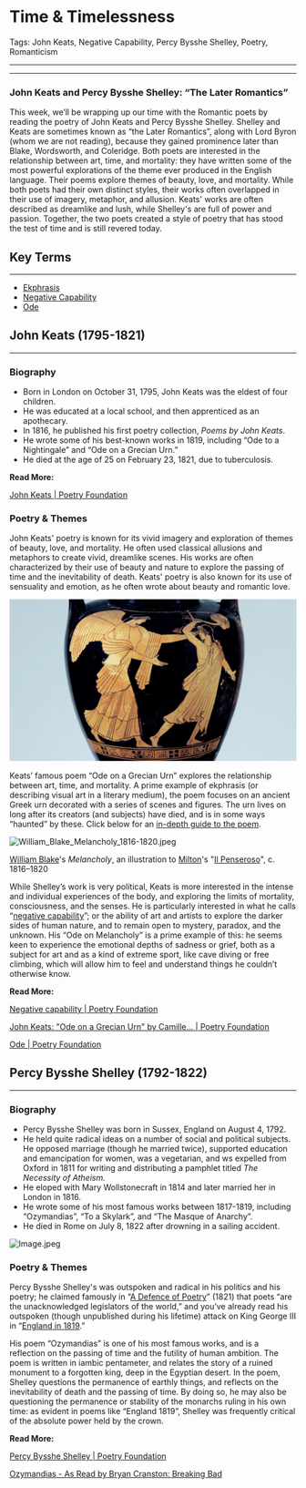 # Time & Timelessness

Tags: John Keats, Negative Capability, Percy Bysshe Shelley, Poetry, Romanticism

---



---

### **John Keats and Percy Bysshe Shelley: “The Later Romantics”**

This week, we’ll be wrapping up our time with the Romantic poets by reading the poetry of John Keats and Percy Bysshe Shelley. Shelley and Keats are sometimes known as “the Later Romantics”, along with Lord Byron (whom we are not reading), because they gained prominence later than Blake, Wordsworth, and Coleridge. Both poets are interested in the relationship between art, time, and mortality: they have written some of the most powerful explorations of the theme ever produced in the English language. Their poems explore themes of beauty, love, and mortality. While both poets had their own distinct styles, their works often overlapped in their use of imagery, metaphor, and allusion. Keats' works are often described as dreamlike and lush, while Shelley's are full of power and passion. Together, the two poets created a style of poetry that has stood the test of time and is still revered today.

## Key Terms

---

- [Ekphrasis](https://www.poetryfoundation.org/learn/glossary-terms/ekphrasis)
- [Negative Capability](https://www.poetryfoundation.org/learn/glossary-terms/negative-capability)
- [Ode](https://www.poetryfoundation.org/learn/glossary-terms/ode)

## John Keats (1795-1821)

---

### Biography

- Born in London on October 31, 1795, John Keats was the eldest of four children.
- He was educated at a local school, and then apprenticed as an apothecary.
- In 1816, he published his first poetry collection, *Poems* *by John Keats*.
- He wrote some of his best-known works in 1819, including “Ode to a Nightingale” and “Ode on a Grecian Urn.”
- He died at the age of 25 on February 23, 1821, due to tuberculosis.

**Read More:**

[John Keats | Poetry Foundation](https://www.poetryfoundation.org/poets/john-keats)

### Poetry & Themes

John Keats' poetry is known for its vivid imagery and exploration of themes of beauty, love, and mortality. He often used classical allusions and metaphors to create vivid, dreamlike scenes. His works are often characterized by their use of beauty and nature to explore the passing of time and the inevitability of death. Keats' poetry is also known for its use of sensuality and emotion, as he often wrote about beauty and romantic love.

![original.jpeg](Courses/English%202323/Lectures/Time%20&%20Timelessness.assets/original.jpeg)

Keats’ famous poem “Ode on a Grecian Urn” explores the relationship between art, time, and mortality. A prime example of ekphrasis (or describing visual art in a literary medium), the poem focuses on an ancient Greek urn decorated with a series of scenes and figures. The urn lives on long after its creators (and subjects) have died, and is in some ways “haunted” by these. Click below for an [in-depth guide to the poem](https://www.poetryfoundation.org/articles/145240/john-keats-ode-on-a-grecian-urn).

![William_Blake_Melancholy_1816-1820.jpeg](Courses/English%202323/Lectures/Time%20&%20Timelessness.assets/William_Blake_Melancholy_1816-1820.jpeg)

[William Blake](https://en.wikipedia.org/wiki/William_Blake)'s *Melancholy*, an illustration to [Milton](https://en.wikipedia.org/wiki/John_Milton)'s "[Il Penseroso](https://en.wikipedia.org/wiki/Il_Penseroso)", c. 1816–1820

While Shelley’s work is very political, Keats is more interested in the intense and individual experiences of the body, and exploring the limits of mortality, consciousness, and the senses. He is particularly interested in what he calls “[negative capability](https://www.poetryfoundation.org/learn/glossary-terms/negative-capability)”; or the ability of art and artists to explore the darker sides of human nature, and to remain open to mystery, paradox, and the unknown. His “Ode on Melancholy” is a prime example of this: he seems keen to experience the emotional depths of sadness or grief, both as a subject for art and as a kind of extreme sport, like cave diving or free climbing, which will allow him to feel and understand things he couldn’t otherwise know.

**Read More:**

[Negative capability | Poetry Foundation](https://www.poetryfoundation.org/learn/glossary-terms/negative-capability)

[John Keats: "Ode on a Grecian Urn" by Camille... | Poetry Foundation](https://www.poetryfoundation.org/articles/145240/john-keats-ode-on-a-grecian-urn)

[Ode | Poetry Foundation](https://www.poetryfoundation.org/learn/glossary-terms/ode)

## Percy Bysshe Shelley (1792-1822)

---

### Biography

- Percy Bysshe Shelley was born in Sussex, England on August 4, 1792.
- He held quite radical ideas on a number of social and political subjects. He opposed marriage (though he married twice), supported education and emancipation for women, was a vegetarian, and ws expelled from Oxford in 1811 for writing and distributing a pamphlet titled *The Necessity of Atheism.*
- He eloped with Mary Wollstonecraft in 1814 and later married her in London in 1816.
- He wrote some of his most famous works between 1817-1819, including “Ozymandias”, “To a Skylark”, and “The Masque of Anarchy”.
- He died in Rome on July 8, 1822 after drowning in a sailing accident.

![Image.jpeg](Courses/English%202323/Lectures/Time%20&%20Timelessness.assets/Image.jpeg)

### Poetry & Themes

Percy Bysshe Shelley's was outspoken and radical in his politics and his poetry; he claimed famously in “[A Defence of Poetry](https://www.poetryfoundation.org/articles/69388/a-defence-of-poetry)” (1821) that poets “are the unacknowledged legislators of the world,” and you’ve already read his outspoken (though unpublished during his lifetime) attack on King George III in “[England in 1819](https://www.notion.so/England-in-1819-by-Percy-Bysshe-Shelley-bea5c8fb46744d91a89f6aa861eac4e2).”

His poem “Ozymandias” is one of his most famous works, and is a reflection on the passing of time and the futility of human ambition. The poem is written in iambic pentameter, and relates the story of a ruined monument to a forgotten king, deep in the Egyptian desert. In the poem, Shelley questions the permanence of earthly things, and reflects on the inevitability of death and the passing of time. By doing so, he may also be questioning the permanence or stability of the monarchs ruling in his own time: as evident in poems like “England 1819”, Shelley was frequently critical of the absolute power held by the crown.

**Read More:**

[Percy Bysshe Shelley | Poetry Foundation](https://www.poetryfoundation.org/poets/percy-bysshe-shelley)

[Ozymandias - As Read by Bryan Cranston: Breaking Bad](https://youtu.be/T3dpghfRBHE)

